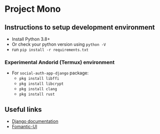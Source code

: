 # Project Mono

## Instructions to setup development environment
- Install Python 3.8+
- Or check your python version using `python -V`
- run `pip install -r requirements.txt`

### Experimental Andorid (Termux) environment
- For `social-auth-app-django` package:
    - `pkg install libffi`
    - `pkg install libcrypt`
    - `pkg install clang`
    - `pkg install rust`

## Useful links
- [Django documentation](https://docs.djangoproject.com/en/3.2/)
- [Fomantic-UI](https://fomantic-ui.com/)
